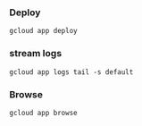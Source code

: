### Deploy
```
gcloud app deploy
```

### stream logs
```
gcloud app logs tail -s default
```

### Browse
```
gcloud app browse
```
